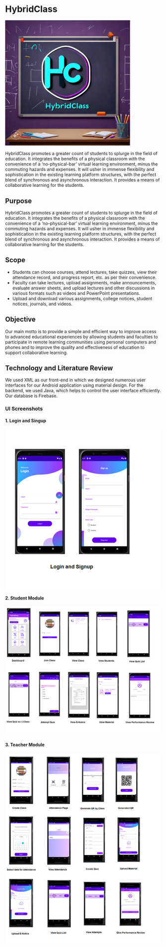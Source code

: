 # HybridClass

<img src="hybridclass-1.jpeg" alt="thumbnail" height="40%" width="80%">

HybridClass promotes a greater count of students to splurge in the field of education. It integrates the benefits of a physical classroom with the convenience of a ‘no-physical-bar’ virtual learning environment, minus the commuting hazards and expenses. It will usher in immense flexibility and sophistication in the existing learning platform structures, with the perfect blend of synchronous and asynchronous interaction. It provides a means of collaborative learning for the students.

## Purpose

HybridClass promotes a greater count of students to splurge in the field of education. It integrates the benefits of a physical classroom with the convenience of a ‘no-physical-bar’ virtual learning environment, minus the commuting hazards and expenses. It will usher in immense flexibility and sophistication in the existing learning platform structures, with the perfect blend of synchronous and asynchronous interaction. It provides a means of collaborative learning for the students.

## Scope

- Students can choose courses, attend lectures, take quizzes, view their attendance record, and progress report, etc. as per their convenience.
- Faculty can take lectures, upload assignments, make announcements, evaluate answer sheets, and upload lectures and other discussions in various formats such as videos and PowerPoint presentations.
- Upload and download various assignments, college notices, student notices, journals, and videos.

## Objective

Our main motto is to provide a simple and efficient way to improve access to advanced educational experiences by allowing students and faculties to participate in remote learning communities using personal computers and phones and to improve the quality and effectiveness of education to support collaborative learning.

## Technology and Literature Review

We used XML as our front-end in which we designed numerous user interfaces for our Android application using material design. For the backend, we used Java, which helps to control the user interface efficiently. Our database is Firebase.

### UI Screenshots

#### 1. Login and Singup
![Login and Logout](Login-Signup.png)

#### 2. Student Module
![Student Module](Student-Module.png)

#### 3. Teacher Module
![Teacher Module](Teacher-Module.png)

